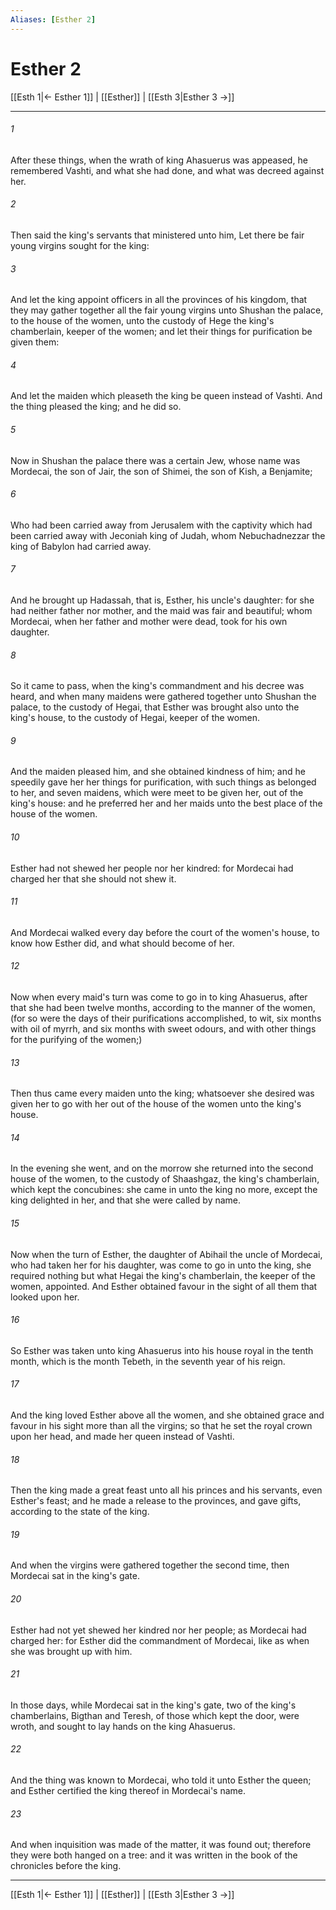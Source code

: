 ```yaml
---
Aliases: [Esther 2]
---
```

# Esther 2

[[Esth 1|← Esther 1]] | [[Esther]] | [[Esth 3|Esther 3 →]]
***



###### 1 
After these things, when the wrath of king Ahasuerus was appeased, he remembered Vashti, and what she had done, and what was decreed against her. 

###### 2 
Then said the king's servants that ministered unto him, Let there be fair young virgins sought for the king: 

###### 3 
And let the king appoint officers in all the provinces of his kingdom, that they may gather together all the fair young virgins unto Shushan the palace, to the house of the women, unto the custody of Hege the king's chamberlain, keeper of the women; and let their things for purification be given them: 

###### 4 
And let the maiden which pleaseth the king be queen instead of Vashti. And the thing pleased the king; and he did so. 

###### 5 
Now in Shushan the palace there was a certain Jew, whose name was Mordecai, the son of Jair, the son of Shimei, the son of Kish, a Benjamite; 

###### 6 
Who had been carried away from Jerusalem with the captivity which had been carried away with Jeconiah king of Judah, whom Nebuchadnezzar the king of Babylon had carried away. 

###### 7 
And he brought up Hadassah, that is, Esther, his uncle's daughter: for she had neither father nor mother, and the maid was fair and beautiful; whom Mordecai, when her father and mother were dead, took for his own daughter. 

###### 8 
So it came to pass, when the king's commandment and his decree was heard, and when many maidens were gathered together unto Shushan the palace, to the custody of Hegai, that Esther was brought also unto the king's house, to the custody of Hegai, keeper of the women. 

###### 9 
And the maiden pleased him, and she obtained kindness of him; and he speedily gave her her things for purification, with such things as belonged to her, and seven maidens, which were meet to be given her, out of the king's house: and he preferred her and her maids unto the best place of the house of the women. 

###### 10 
Esther had not shewed her people nor her kindred: for Mordecai had charged her that she should not shew it. 

###### 11 
And Mordecai walked every day before the court of the women's house, to know how Esther did, and what should become of her. 

###### 12 
Now when every maid's turn was come to go in to king Ahasuerus, after that she had been twelve months, according to the manner of the women, (for so were the days of their purifications accomplished, to wit, six months with oil of myrrh, and six months with sweet odours, and with other things for the purifying of the women;) 

###### 13 
Then thus came every maiden unto the king; whatsoever she desired was given her to go with her out of the house of the women unto the king's house. 

###### 14 
In the evening she went, and on the morrow she returned into the second house of the women, to the custody of Shaashgaz, the king's chamberlain, which kept the concubines: she came in unto the king no more, except the king delighted in her, and that she were called by name. 

###### 15 
Now when the turn of Esther, the daughter of Abihail the uncle of Mordecai, who had taken her for his daughter, was come to go in unto the king, she required nothing but what Hegai the king's chamberlain, the keeper of the women, appointed. And Esther obtained favour in the sight of all them that looked upon her. 

###### 16 
So Esther was taken unto king Ahasuerus into his house royal in the tenth month, which is the month Tebeth, in the seventh year of his reign. 

###### 17 
And the king loved Esther above all the women, and she obtained grace and favour in his sight more than all the virgins; so that he set the royal crown upon her head, and made her queen instead of Vashti. 

###### 18 
Then the king made a great feast unto all his princes and his servants, even Esther's feast; and he made a release to the provinces, and gave gifts, according to the state of the king. 

###### 19 
And when the virgins were gathered together the second time, then Mordecai sat in the king's gate. 

###### 20 
Esther had not yet shewed her kindred nor her people; as Mordecai had charged her: for Esther did the commandment of Mordecai, like as when she was brought up with him. 

###### 21 
In those days, while Mordecai sat in the king's gate, two of the king's chamberlains, Bigthan and Teresh, of those which kept the door, were wroth, and sought to lay hands on the king Ahasuerus. 

###### 22 
And the thing was known to Mordecai, who told it unto Esther the queen; and Esther certified the king thereof in Mordecai's name. 

###### 23 
And when inquisition was made of the matter, it was found out; therefore they were both hanged on a tree: and it was written in the book of the chronicles before the king.

***
[[Esth 1|← Esther 1]] | [[Esther]] | [[Esth 3|Esther 3 →]]
